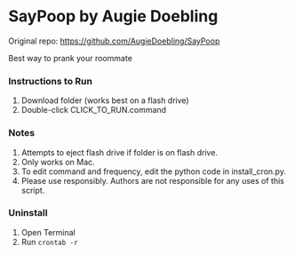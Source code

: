 # SayPoop by Augie Doebling

Original repo: https://github.com/AugieDoebling/SayPoop

Best way to prank your roommate

### Instructions to Run
1. Download folder (works best on a flash drive)
2. Double-click CLICK_TO_RUN.command

### Notes
1. Attempts to eject flash drive if folder is on flash drive.
2. Only works on Mac.
3. To edit command and frequency, edit the python code in install_cron.py.
4. Please use responsibly. Authors are not responsible for any uses of this script.

### Uninstall
1. Open Terminal
2. Run `crontab -r`
